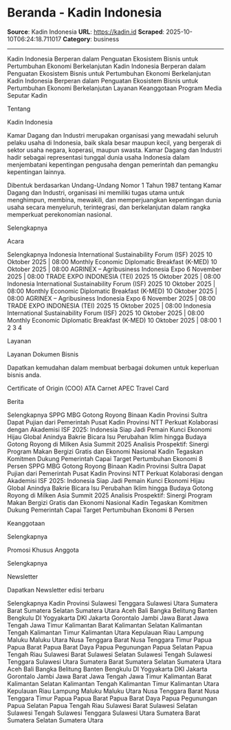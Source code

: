 # Beranda - Kadin Indonesia

**Source**: Kadin Indonesia
**URL**: https://kadin.id
**Scraped**: 2025-10-10T06:24:18.711017
**Category**: business

---

Kadin Indonesia
Berperan dalam Penguatan Ekosistem Bisnis untuk Pertumbuhan Ekonomi Berkelanjutan
Kadin Indonesia
Berperan dalam Penguatan Ekosistem Bisnis untuk Pertumbuhan Ekonomi Berkelanjutan
Kadin Indonesia
Berperan dalam Penguatan Ekosistem Bisnis untuk Pertumbuhan Ekonomi Berkelanjutan
Layanan
Keanggotaan
Program
Media
Seputar Kadin

Tentang

Kadin Indonesia

Kamar Dagang dan Industri merupakan organisasi yang mewadahi seluruh pelaku usaha di Indonesia, baik skala besar maupun kecil, yang bergerak di sektor usaha negara, koperasi, maupun swasta. Kamar Dagang dan Industri hadir sebagai representasi tunggal dunia usaha Indonesia dalam menjembatani kepentingan pengusaha dengan pemerintah dan pemangku kepentingan lainnya.

Dibentuk berdasarkan Undang-Undang Nomor 1 Tahun 1987 tentang Kamar Dagang dan Industri, organisasi ini memiliki tugas utama untuk menghimpun, membina, mewakili, dan memperjuangkan kepentingan dunia usaha secara menyeluruh, terintegrasi, dan berkelanjutan dalam rangka memperkuat perekonomian nasional.

Selengkapnya

Acara

Selengkapnya
Indonesia International Sustainability Forum (ISF) 2025
10 Oktober 2025 | 08:00
Monthly Economic Diplomatic Breakfast (K-MED)
10 Oktober 2025 | 08:00
AGRINEX – Agribusiness Indonesia Expo
6 November 2025 | 08:00
TRADE EXPO INDONESIA (TEI) 2025
15 Oktober 2025 | 08:00
Indonesia International Sustainability Forum (ISF) 2025
10 Oktober 2025 | 08:00
Monthly Economic Diplomatic Breakfast (K-MED)
10 Oktober 2025 | 08:00
AGRINEX – Agribusiness Indonesia Expo
6 November 2025 | 08:00
TRADE EXPO INDONESIA (TEI) 2025
15 Oktober 2025 | 08:00
Indonesia International Sustainability Forum (ISF) 2025
10 Oktober 2025 | 08:00
Monthly Economic Diplomatic Breakfast (K-MED)
10 Oktober 2025 | 08:00
1
2
3
4

Layanan

Layanan Dokumen Bisnis

Dapatkan kemudahan dalam membuat berbagai dokumen untuk keperluan bisnis anda.

Certificate of Origin (COO)
ATA Carnet
APEC Travel Card

Berita

Selengkapnya
SPPG MBG Gotong Royong Binaan Kadin Provinsi Sultra Dapat Pujian dari Pemerintah Pusat
Kadin Provinsi NTT Perkuat Kolaborasi dengan Akademisi
ISF 2025: Indonesia Siap Jadi Pemain Kunci Ekonomi Hijau Global
Anindya Bakrie Bicara Isu Perubahan Iklim hingga Budaya Gotong Royong di Milken Asia Summit 2025
Analisis Prospektif: Sinergi Program Makan Bergizi Gratis dan Ekonomi Nasional
Kadin Tegaskan Komitmen Dukung Pemerintah Capai Target Pertumbuhan Ekonomi 8 Persen
SPPG MBG Gotong Royong Binaan Kadin Provinsi Sultra Dapat Pujian dari Pemerintah Pusat
Kadin Provinsi NTT Perkuat Kolaborasi dengan Akademisi
ISF 2025: Indonesia Siap Jadi Pemain Kunci Ekonomi Hijau Global
Anindya Bakrie Bicara Isu Perubahan Iklim hingga Budaya Gotong Royong di Milken Asia Summit 2025
Analisis Prospektif: Sinergi Program Makan Bergizi Gratis dan Ekonomi Nasional
Kadin Tegaskan Komitmen Dukung Pemerintah Capai Target Pertumbuhan Ekonomi 8 Persen

Keanggotaan

Selengkapnya

Promosi Khusus Anggota

Selengkapnya

Newsletter

Dapatkan Newsletter edisi terbaru

Selengkapnya
Kadin Provinsi
Sulawesi Tenggara
Sulawesi Utara
Sumatera Barat
Sumatera Selatan
Sumatera Utara
Aceh
Bali
Bangka Belitung
Banten
Bengkulu
DI Yogyakarta
DKI Jakarta
Gorontalo
Jambi
Jawa Barat
Jawa Tengah
Jawa Timur
Kalimantan Barat
Kalimantan Selatan
Kalimantan Tengah
Kalimantan Timur
Kalimantan Utara
Kepulauan Riau
Lampung
Maluku
Maluku Utara
Nusa Tenggara Barat
Nusa Tenggara Timur
Papua
Papua Barat
Papua Barat Daya
Papua Pegunungan
Papua Selatan
Papua Tengah
Riau
Sulawesi Barat
Sulawesi Selatan
Sulawesi Tengah
Sulawesi Tenggara
Sulawesi Utara
Sumatera Barat
Sumatera Selatan
Sumatera Utara
Aceh
Bali
Bangka Belitung
Banten
Bengkulu
DI Yogyakarta
DKI Jakarta
Gorontalo
Jambi
Jawa Barat
Jawa Tengah
Jawa Timur
Kalimantan Barat
Kalimantan Selatan
Kalimantan Tengah
Kalimantan Timur
Kalimantan Utara
Kepulauan Riau
Lampung
Maluku
Maluku Utara
Nusa Tenggara Barat
Nusa Tenggara Timur
Papua
Papua Barat
Papua Barat Daya
Papua Pegunungan
Papua Selatan
Papua Tengah
Riau
Sulawesi Barat
Sulawesi Selatan
Sulawesi Tengah
Sulawesi Tenggara
Sulawesi Utara
Sumatera Barat
Sumatera Selatan
Sumatera Utara
